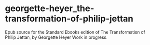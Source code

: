 # georgette-heyer_the-transformation-of-philip-jettan
Epub source for the Standard Ebooks edition of The Transformation of Philip Jettan, by Georgette Heyer
Work in progress.
